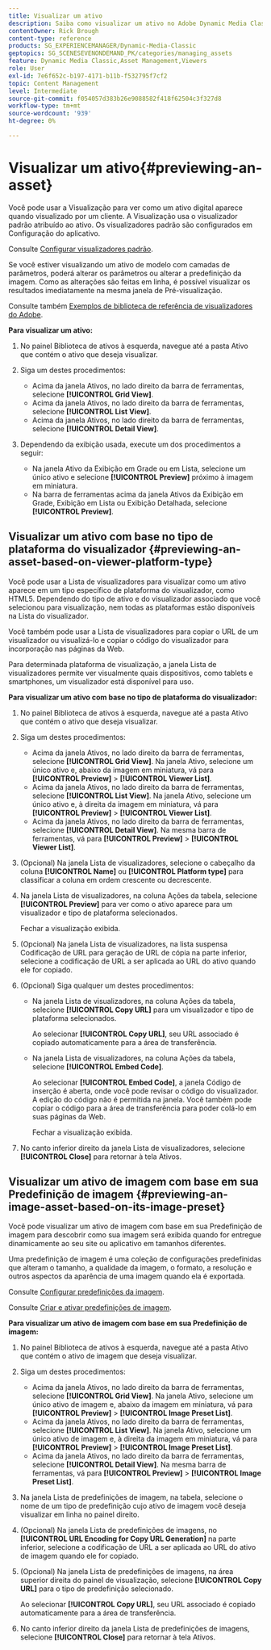 ```yaml
---
title: Visualizar um ativo
description: Saiba como visualizar um ativo no Adobe Dynamic Media Classic.
contentOwner: Rick Brough
content-type: reference
products: SG_EXPERIENCEMANAGER/Dynamic-Media-Classic
geptopics: SG_SCENESEVENONDEMAND_PK/categories/managing_assets
feature: Dynamic Media Classic,Asset Management,Viewers
role: User
exl-id: 7e6f652c-b197-4171-b11b-f532795f7cf2
topic: Content Management
level: Intermediate
source-git-commit: f054057d383b26e9088582f418f62504c3f327d8
workflow-type: tm+mt
source-wordcount: '939'
ht-degree: 0%

---
```


# Visualizar um ativo{#previewing-an-asset}

Você pode usar a Visualização para ver como um ativo digital aparece quando visualizado por um cliente. A Visualização usa o visualizador padrão atribuído ao ativo. Os visualizadores padrão são configurados em Configuração do aplicativo.

Consulte [Configurar visualizadores padrão](application-setup.md#configuring_default_viewers).

Se você estiver visualizando um ativo de modelo com camadas de parâmetros, poderá alterar os parâmetros ou alterar a predefinição da imagem. Como as alterações são feitas em linha, é possível visualizar os resultados imediatamente na mesma janela de Pré-visualização.

Consulte também [Exemplos de biblioteca de referência de visualizadores do Adobe](https://landing.adobe.com/en/na/dynamic-media/ctir-2755/live-demos.html).

**Para visualizar um ativo:**

1. No painel Biblioteca de ativos à esquerda, navegue até a pasta Ativo que contém o ativo que deseja visualizar.
1. Siga um destes procedimentos:

   * Acima da janela Ativos, no lado direito da barra de ferramentas, selecione **[!UICONTROL Grid View]**.
   * Acima da janela Ativos, no lado direito da barra de ferramentas, selecione **[!UICONTROL List View]**.
   * Acima da janela Ativos, no lado direito da barra de ferramentas, selecione **[!UICONTROL Detail View]**.

1. Dependendo da exibição usada, execute um dos procedimentos a seguir:

   * Na janela Ativo da Exibição em Grade ou em Lista, selecione um único ativo e selecione **[!UICONTROL Preview]** próximo à imagem em miniatura.
   * Na barra de ferramentas acima da janela Ativos da Exibição em Grade, Exibição em Lista ou Exibição Detalhada, selecione **[!UICONTROL Preview]**.

## Visualizar um ativo com base no tipo de plataforma do visualizador {#previewing-an-asset-based-on-viewer-platform-type}

Você pode usar a Lista de visualizadores para visualizar como um ativo aparece em um tipo específico de plataforma do visualizador, como HTML5. Dependendo do tipo de ativo e do visualizador associado que você selecionou para visualização, nem todas as plataformas estão disponíveis na Lista do visualizador.

Você também pode usar a Lista de visualizadores para copiar o URL de um visualizador ou visualizá-lo e copiar o código do visualizador para incorporação nas páginas da Web.

Para determinada plataforma de visualização, a janela Lista de visualizadores permite ver visualmente quais dispositivos, como tablets e smartphones, um visualizador está disponível para uso.

**Para visualizar um ativo com base no tipo de plataforma do visualizador:**

1. No painel Biblioteca de ativos à esquerda, navegue até a pasta Ativo que contém o ativo que deseja visualizar.
1. Siga um destes procedimentos:

   * Acima da janela Ativos, no lado direito da barra de ferramentas, selecione **[!UICONTROL Grid View]**. Na janela Ativo, selecione um único ativo e, abaixo da imagem em miniatura, vá para **[!UICONTROL Preview]** > **[!UICONTROL Viewer List]**.
   * Acima da janela Ativos, no lado direito da barra de ferramentas, selecione **[!UICONTROL List View]**. Na janela Ativo, selecione um único ativo e, à direita da imagem em miniatura, vá para **[!UICONTROL Preview]** > **[!UICONTROL Viewer List]**.
   * Acima da janela Ativos, no lado direito da barra de ferramentas, selecione **[!UICONTROL Detail View]**. Na mesma barra de ferramentas, vá para **[!UICONTROL Preview]** > **[!UICONTROL Viewer List]**.

1. (Opcional) Na janela Lista de visualizadores, selecione o cabeçalho da coluna **[!UICONTROL Name]** ou **[!UICONTROL Platform type]** para classificar a coluna em ordem crescente ou decrescente.
1. Na janela Lista de visualizadores, na coluna Ações da tabela, selecione **[!UICONTROL Preview]** para ver como o ativo aparece para um visualizador e tipo de plataforma selecionados.

   Fechar a visualização exibida.

1. (Opcional) Na janela Lista de visualizadores, na lista suspensa Codificação de URL para geração de URL de cópia na parte inferior, selecione a codificação de URL a ser aplicada ao URL do ativo quando ele for copiado.
1. (Opcional) Siga qualquer um destes procedimentos:

   * Na janela Lista de visualizadores, na coluna Ações da tabela, selecione **[!UICONTROL Copy URL]** para um visualizador e tipo de plataforma selecionados.

     Ao selecionar **[!UICONTROL Copy URL]**, seu URL associado é copiado automaticamente para a área de transferência.

   * Na janela Lista de visualizadores, na coluna Ações da tabela, selecione **[!UICONTROL Embed Code]**.

     Ao selecionar **[!UICONTROL Embed Code]**, a janela Código de inserção é aberta, onde você pode revisar o código do visualizador. A edição do código não é permitida na janela. Você também pode copiar o código para a área de transferência para poder colá-lo em suas páginas da Web.

     Fechar a visualização exibida.

1. No canto inferior direito da janela Lista de visualizadores, selecione **[!UICONTROL Close]** para retornar à tela Ativos.

## Visualizar um ativo de imagem com base em sua Predefinição de imagem {#previewing-an-image-asset-based-on-its-image-preset}

Você pode visualizar um ativo de imagem com base em sua Predefinição de imagem para descobrir como sua imagem será exibida quando for entregue dinamicamente ao seu site ou aplicativo em tamanhos diferentes.

Uma predefinição de imagem é uma coleção de configurações predefinidas que alteram o tamanho, a qualidade da imagem, o formato, a resolução e outros aspectos da aparência de uma imagem quando ela é exportada.

Consulte [Configurar predefinições da imagem](setting-image-presets.md#setting_up_image_presets).

Consulte [Criar e ativar predefinições de imagem](creating-enabling-image-presets.md#creating_and_enabling_image_presets).

**Para visualizar um ativo de imagem com base em sua Predefinição de imagem:**

1. No painel Biblioteca de ativos à esquerda, navegue até a pasta Ativo que contém o ativo de imagem que deseja visualizar.
1. Siga um destes procedimentos:

   * Acima da janela Ativos, no lado direito da barra de ferramentas, selecione **[!UICONTROL Grid View]**. Na janela Ativo, selecione um único ativo de imagem e, abaixo da imagem em miniatura, vá para **[!UICONTROL Preview]** > **[!UICONTROL Image Preset List]**.
   * Acima da janela Ativos, no lado direito da barra de ferramentas, selecione **[!UICONTROL List View]**. Na janela Ativo, selecione um único ativo de imagem e, à direita da imagem em miniatura, vá para **[!UICONTROL Preview]** > **[!UICONTROL Image Preset List]**.
   * Acima da janela Ativos, no lado direito da barra de ferramentas, selecione **[!UICONTROL Detail View]**. Na mesma barra de ferramentas, vá para **[!UICONTROL Preview]** > **[!UICONTROL Image Preset List]**.

1. Na janela Lista de predefinições de imagem, na tabela, selecione o nome de um tipo de predefinição cujo ativo de imagem você deseja visualizar em linha no painel direito.
1. (Opcional) Na janela Lista de predefinições de imagens, no **[!UICONTROL URL Encoding for Copy URL Generation]** na parte inferior, selecione a codificação de URL a ser aplicada ao URL do ativo de imagem quando ele for copiado.
1. (Opcional) Na janela Lista de predefinições de imagens, na área superior direita do painel de visualização, selecione **[!UICONTROL Copy URL]** para o tipo de predefinição selecionado.

   Ao selecionar **[!UICONTROL Copy URL]**, seu URL associado é copiado automaticamente para a área de transferência.

1. No canto inferior direito da janela Lista de predefinições de imagens, selecione **[!UICONTROL Close]** para retornar à tela Ativos.
